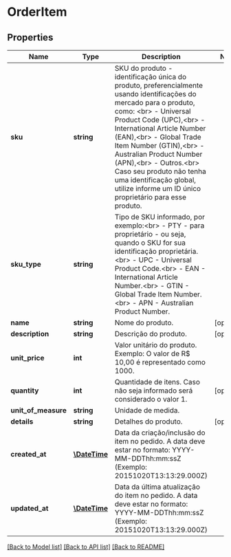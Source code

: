 # OrderItem

## Properties
Name | Type | Description | Notes
------------ | ------------- | ------------- | -------------
**sku** | **string** | SKU do produto - identificação única do produto, preferencialmente usando identificações do mercado para o produto, como: &lt;br&gt; - Universal Product Code (UPC),&lt;br&gt; - International Article Number (EAN),&lt;br&gt; - Global Trade Item Number (GTIN),&lt;br&gt; - Australian Product Number (APN),&lt;br&gt; - Outros.&lt;br&gt; Caso seu produto não tenha uma identificação global, utilize informe um ID único proprietário para esse produto. | 
**sku_type** | **string** | Tipo de SKU informado, por exemplo:&lt;br&gt; - PTY - para proprietário - ou seja, quando o SKU for sua identificação proprietária.&lt;br&gt; - UPC - Universal Product Code.&lt;br&gt; - EAN - International Article Number.&lt;br&gt; - GTIN - Global Trade Item Number.&lt;br&gt; - APN - Australian Product Number. | 
**name** | **string** | Nome do produto. | [optional] 
**description** | **string** | Descrição do produto. | [optional] 
**unit_price** | **int** | Valor unitário do produto. Exemplo: O valor de R$ 10,00 é representado como 1000. | 
**quantity** | **int** | Quantidade de itens. Caso não seja informado será considerado o valor 1. | [optional] 
**unit_of_measure** | **string** | Unidade de medida. | 
**details** | **string** | Detalhes do produto. | [optional] 
**created_at** | [**\DateTime**](\DateTime.md) | Data da criação/inclusão do item no pedido. A data deve estar no formato: YYYY-MM-DDThh:mm:ssZ (Exemplo: 20151020T13:13:29.000Z) | 
**updated_at** | [**\DateTime**](\DateTime.md) | Data da última atualização do item no pedido. A data deve estar no formato: YYYY-MM-DDThh:mm:ssZ (Exemplo: 20151020T13:13:29.000Z) | 

[[Back to Model list]](../README.md#documentation-for-models) [[Back to API list]](../README.md#documentation-for-api-endpoints) [[Back to README]](../README.md)



